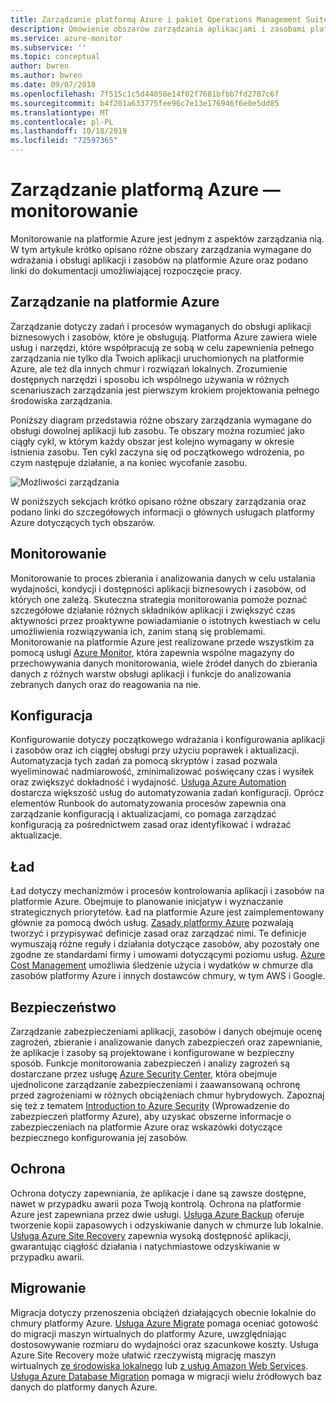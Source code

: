 ```yaml
---
title: Zarządzanie platformą Azure i pakiet Operations Management Suite (OMS) | Microsoft Docs
description: Omówienie obszarów zarządzania aplikacjami i zasobami platformy Azure oraz linki do zawartości narzędzi zarządzania platformą Azure, które zostały wcześniej połączone w obrębie pakietu Operations Management Suite (OMS).
ms.service: azure-monitor
ms.subservice: ''
ms.topic: conceptual
author: bwren
ms.author: bwren
ms.date: 09/07/2018
ms.openlocfilehash: 7f515c1c5d44058e14f02f7681bfbb7fd2787c6f
ms.sourcegitcommit: b4f201a633775fee96c7e13e176946f6e0e5dd85
ms.translationtype: MT
ms.contentlocale: pl-PL
ms.lasthandoff: 10/18/2019
ms.locfileid: "72597365"
---
```

# <a name="azure-management---monitoring"></a>Zarządzanie platformą Azure — monitorowanie

Monitorowanie na platformie Azure jest jednym z aspektów zarządzania nią.  W tym artykule krótko opisano różne obszary zarządzania wymagane do wdrażania i obsługi aplikacji i zasobów na platformie Azure oraz podano linki do dokumentacji umożliwiającej rozpoczęcie pracy.

## <a name="management-in-azure"></a>Zarządzanie na platformie Azure

Zarządzanie dotyczy zadań i procesów wymaganych do obsługi aplikacji biznesowych i zasobów, które je obsługują.  Platforma Azure zawiera wiele usług i narzędzi, które współpracują ze sobą w celu zapewnienia pełnego zarządzania nie tylko dla Twoich aplikacji uruchomionych na platformie Azure, ale też dla innych chmur i rozwiązań lokalnych.  Zrozumienie dostępnych narzędzi i sposobu ich wspólnego używania w różnych scenariuszach zarządzania jest pierwszym krokiem projektowania pełnego środowiska zarządzania.

Poniższy diagram przedstawia różne obszary zarządzania wymagane do obsługi dowolnej aplikacji lub zasobu.  Te obszary można rozumieć jako ciągły cykl, w którym każdy obszar jest kolejno wymagany w okresie istnienia zasobu.  Ten cykl zaczyna się od początkowego wdrożenia, po czym następuje działanie, a na koniec wycofanie zasobu.

![Możliwości zarządzania](media/management-overview/management-capabilities.png)


W poniższych sekcjach krótko opisano różne obszary zarządzania oraz podano linki do szczegółowych informacji o głównych usługach platformy Azure dotyczących tych obszarów.

## <a name="monitor"></a>Monitorowanie
Monitorowanie to proces zbierania i analizowania danych w celu ustalania wydajności, kondycji i dostępności aplikacji biznesowych i zasobów, od których one zależą. Skuteczna strategia monitorowania pomoże poznać szczegółowe działanie różnych składników aplikacji i zwiększyć czas aktywności przez proaktywne powiadamianie o istotnych kwestiach w celu umożliwienia rozwiązywania ich, zanim staną się problemami. Monitorowanie na platformie Azure jest realizowane przede wszystkim za pomocą usługi [Azure Monitor](../azure-monitor/overview.md), która zapewnia wspólne magazyny do przechowywania danych monitorowania, wiele źródeł danych do zbierania danych z różnych warstw obsługi aplikacji i funkcje do analizowania zebranych danych oraz do reagowania na nie.

## <a name="configure"></a>Konfiguracja
Konfigurowanie dotyczy początkowego wdrażania i konfigurowania aplikacji i zasobów oraz ich ciągłej obsługi przy użyciu poprawek i aktualizacji.  Automatyzacja tych zadań za pomocą skryptów i zasad pozwala wyeliminować nadmiarowość, zminimalizować poświęcany czas i wysiłek oraz zwiększyć dokładność i wydajność.  [Usługa Azure Automation](../automation/automation-intro.md) dostarcza większość usług do automatyzowania zadań konfiguracji.  Oprócz elementów Runbook do automatyzowania procesów zapewnia ona zarządzanie konfiguracją i aktualizacjami, co pomaga zarządzać konfiguracją za pośrednictwem zasad oraz identyfikować i wdrażać aktualizacje.

## <a name="govern"></a>Ład
Ład dotyczy mechanizmów i procesów kontrolowania aplikacji i zasobów na platformie Azure.  Obejmuje to planowanie inicjatyw i wyznaczanie strategicznych priorytetów.  Ład na platformie Azure jest zaimplementowany głównie za pomocą dwóch usług.  [Zasady platformy Azure](../governance/policy/overview.md) pozwalają tworzyć i przypisywać definicje zasad oraz zarządzać nimi. Te definicje wymuszają różne reguły i działania dotyczące zasobów, aby pozostały one zgodne ze standardami firmy i umowami dotyczącymi poziomu usług. [Azure Cost Management](../cost-management/overview-cost-mgt.md) umożliwia śledzenie użycia i wydatków w chmurze dla zasobów platformy Azure i innych dostawców chmury, w tym AWS i Google.

## <a name="secure"></a>Bezpieczeństwo
Zarządzanie zabezpieczeniami aplikacji, zasobów i danych obejmuje ocenę zagrożeń, zbieranie i analizowanie danych zabezpieczeń oraz zapewnianie, że aplikacje i zasoby są projektowane i konfigurowane w bezpieczny sposób.  Funkcje monitorowania zabezpieczeń i analizy zagrożeń są dostarczane przez usługę [Azure Security Center](../security-center/security-center-intro.md), która obejmuje ujednolicone zarządzanie zabezpieczeniami i zaawansowaną ochronę przed zagrożeniami w różnych obciążeniach chmur hybrydowych.  Zapoznaj się też z tematem [Introduction to Azure Security](../security/fundamentals/overview.md) (Wprowadzenie do zabezpieczeń platformy Azure), aby uzyskać obszerne informacje o zabezpieczeniach na platformie Azure oraz wskazówki dotyczące bezpiecznego konfigurowania jej zasobów.


## <a name="protect"></a>Ochrona
Ochrona dotyczy zapewniania, że aplikacje i dane są zawsze dostępne, nawet w przypadku awarii poza Twoją kontrolą.  Ochrona na platformie Azure jest zapewniana przez dwie usługi.  [Usługa Azure Backup](../backup/backup-introduction-to-azure-backup.md) oferuje tworzenie kopii zapasowych i odzyskiwanie danych w chmurze lub lokalnie.    [Usługa Azure Site Recovery](../site-recovery/site-recovery-overview.md) zapewnia wysoką dostępność aplikacji, gwarantując ciągłość działania i natychmiastowe odzyskiwanie w przypadku awarii.

## <a name="migrate"></a>Migrowanie 
Migracja dotyczy przenoszenia obciążeń działających obecnie lokalnie do chmury platformy Azure.  [Usługa Azure Migrate](../migrate/migrate-overview.md) pomaga oceniać gotowość do migracji maszyn wirtualnych do platformy Azure, uwzględniając dostosowywanie rozmiaru do wydajności oraz szacunkowe koszty.  Usługa Azure Site Recovery może ułatwić rzeczywistą migrację maszyn wirtualnych [ze środowiska lokalnego](../site-recovery/migrate-tutorial-on-premises-azure.md) lub [z usług Amazon Web Services](../site-recovery/migrate-tutorial-aws-azure.md).  [Usługa Azure Database Migration](../dms/dms-overview.md) pomaga w migracji wielu źródłowych baz danych do platformy danych Azure.

